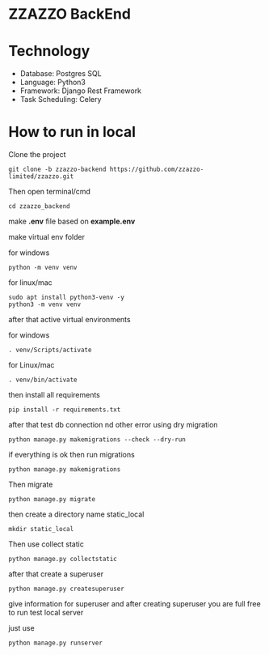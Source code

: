 # ZZAZZO BackEnd

# Technology

* Database: Postgres SQL
* Language: Python3
* Framework: Django Rest Framework
* Task Scheduling: Celery

# How to run in local

Clone the project
    
    git clone -b zzazzo-backend https://github.com/zzazzo-limited/zzazzo.git

Then open terminal/cmd

    cd zzazzo_backend

make **.env** file based on **example.env**

make virtual env folder

for windows

    python -m venv venv

for linux/mac

    sudo apt install python3-venv -y
    python3 -m venv venv

after that active virtual environments

for windows

    . venv/Scripts/activate

for Linux/mac

    . venv/bin/activate

then install all requirements

    pip install -r requirements.txt

after that test db connection nd other error using dry migration

    python manage.py makemigrations --check --dry-run

if everything is ok then run migrations

    python manage.py makemigrations

Then migrate

    python manage.py migrate

then create a directory name static_local

    mkdir static_local

Then use collect static

    python manage.py collectstatic

after that create a superuser

    python manage.py createsuperuser

give information for superuser and after creating superuser you are full free to run test local server

just use

    python manage.py runserver